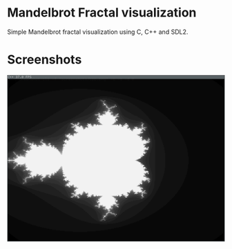 # Mandelbrot Fractal visualization
Simple Mandelbrot fractal visualization using C, C++ and SDL2.

# Screenshots
![C++ output](./screenshots/cpp.png?raw=true "`C++`")
